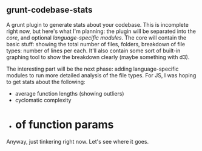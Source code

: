## grunt-codebase-stats

A grunt plugin to generate stats about your codebase. This is incomplete right now, but here's what I'm planning:
the plugin will be separated into the *core*, and optional *language-specific modules*. The core will contain the
basic stuff: showing the total number of files, folders, breakdown of file types: number of lines per each. It'll
also contain some sort of built-in graphing tool to show the breakdown clearly (maybe something with d3).

The interesting part will be the next phase: adding language-specific modules to run more detailed analysis of the
file types. For JS, I was hoping to get stats about the following:
- average function lengths (showing outliers)
- cyclomatic complexity
- # of function params

Anyway, just tinkering right now. Let's see where it goes.